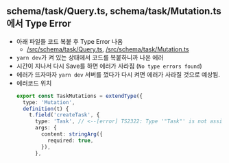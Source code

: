 ## schema/task/Query.ts, schema/task/Mutation.ts 에서 Type Error
- 아래 파일들 코드 복붙 후 Type Error 나옴
  - [/src/schema/task/Query.ts](https://github.com/geoseong/serverless-graphql-workshop/blob/master/documents/1-graphql/README.md#srcschemataskqueryts), [/src/schema/task/Mutation.ts](https://github.com/geoseong/serverless-graphql-workshop/blob/master/documents/1-graphql/README.md#srcschemataskmutationts)
- `yarn dev`가 켜 있는 상태에서 코드를 복붙하니까 나온 에러
- 시간이 지나서 다시 Save를 하면 에러가 사라짐 (`No type errors found`)
- 에러가 뜨자마자 `yarn dev` 서버를 껐다가 다시 켜면 에러가 사라질 것으로 예상됨.
- 에러코드 위치
  ```ts
  export const TaskMutations = extendType({
    type: 'Mutation',
    definition(t) {
      t.field('createTask', {
        type: 'Task', // <--[error] TS2322: Type '"Task"' is not assignable to type '"Query" | "Mutation" | "Boolean" | "Float" | "ID" | "Int" | "String" | NexusObjectTypeDef<string> | NexusInterfaceTypeDef<string> | NexusUnionTypeDef<string> | NexusEnumTypeDef<string> | NexusScalarTypeDef<...> | NexusWrappedType<...>'.
        args: {
          content: stringArg({
            required: true,
          }),
        },
  ```